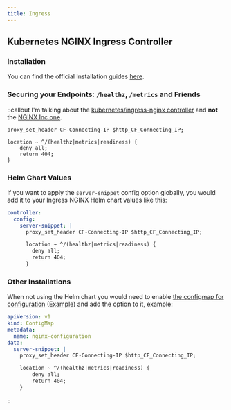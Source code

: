 ```yaml
---
title: Ingress
---
```


## Kubernetes NGINX Ingress Controller

### Installation

You can find the official Installation guides [here](https://kubernetes.github.io/ingress-nginx/deploy/).

### Securing your Endpoints: `/healthz`, `/metrics` and Friends

::callout
I'm talking about the [kubernetes/ingress-nginx controller](https://github.com/kubernetes/ingress-nginx) and **not** the [NGINX Inc one](https://github.com/nginx/kubernetes-ingress).

```text [nginx-snippet.conf]
proxy_set_header CF-Connecting-IP $http_CF_Connecting_IP;

location ~ ^/(healthz|metrics|readiness) {
    deny all;
    return 404;
}
```

### Helm Chart Values

If you want to apply the `server-snippet` config option globally, you would add it to your Ingress NGINX Helm chart values like this:

```yaml [values.yaml]
controller:
  config:
    server-snippet: |
      proxy_set_header CF-Connecting-IP $http_CF_Connecting_IP;

      location ~ ^/(healthz|metrics|readiness) {
        deny all;
        return 404;
      }
```

### Other Installations

When not using the Helm chart you would need to enable [the configmap for configuration]() ([Example](https://kubernetes.github.io/ingress-nginx/examples/customization/custom-configuration/)) and add the option to it, example:

```yaml [configmap.yaml]
apiVersion: v1
kind: ConfigMap
metadata:
  name: nginx-configuration
data:
  server-snippet: |
    proxy_set_header CF-Connecting-IP $http_CF_Connecting_IP;

    location ~ ^/(healthz|metrics|readiness) {
        deny all;
        return 404;
    }
```
::
